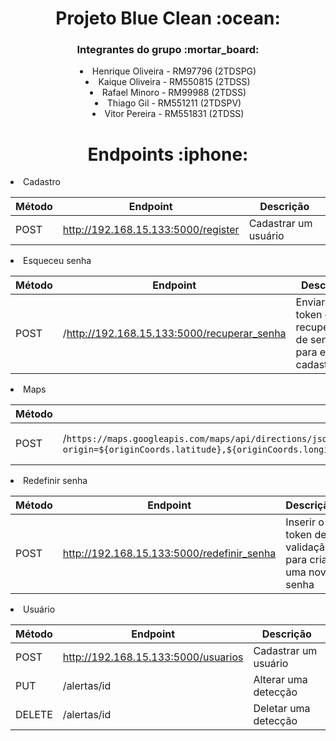 <h1  align="center">Projeto Blue Clean :ocean:</h1>

<div align="center">
<h3>Integrantes do grupo :mortar_board:</h3>
  <li>Henrique Oliveira - RM97796 (2TDSPG)</li>
  <li>Kaique Oliveira - RM550815 (2TDSS)</li>
  <li>Rafael Minoro - RM99988 (2TDSS)</li>
  <li>Thiago Gil - RM551211 (2TDSPV)</li>
  <li>Vitor Pereira - RM551831 (2TDSS)</li>
</div>

<h1 align="center">Endpoints :iphone:</h1>

<li>Cadastro</li>

|Método|Endpoint                           |Descrição           |
|------|-----------------------------------|--------------------|
|POST  |http://192.168.15.133:5000/register|Cadastrar um usuário|

<li>Esqueceu senha</li>

|Método|Endpoint                                   |Descrição                             |
|------|-------------------------------------------|--------------------------------------|
|POST  |/http://192.168.15.133:5000/recuperar_senha|Enviar um token de recuperação de senha para e-amil cadastrado|


<li>Maps</li>

|Método|Endpoint                                                                                                                                                                                                                              |Descrição                 |                                                                                                                                                                                                         
|------|--------------------------------------------------------------------------------------------------------------------------------------------------------------------------------------------------------------------------------------|--------------------------|                                                                                                                                                                                                           
|POST  |/`https://maps.googleapis.com/maps/api/directions/json?origin=${originCoords.latitude},${originCoords.longitude}&destination=${destinationCoords.latitude},${destinationCoords.longitude}&key=AIzaSyDfT8L0NCFL01uMG47yx9kBWsBgWxuWU5E`|Listar um endereço buscado|


<li>Redefinir senha</li>

|Método|Endpoint                                  |Descrição                                             |
|------|------------------------------------------|------------------------------------------------------|
|POST  |http://192.168.15.133:5000/redefinir_senha|Inserir o token de validação para criar uma nova senha|

<li>Usuário</li>

|Método|Endpoint                           |Descrição           |
|------|-----------------------------------|--------------------|
|POST  |http://192.168.15.133:5000/usuarios|Cadastrar um usuário|
|PUT   |/alertas/id|Alterar uma detecção     |
|DELETE|/alertas/id|Deletar uma detecção     |
